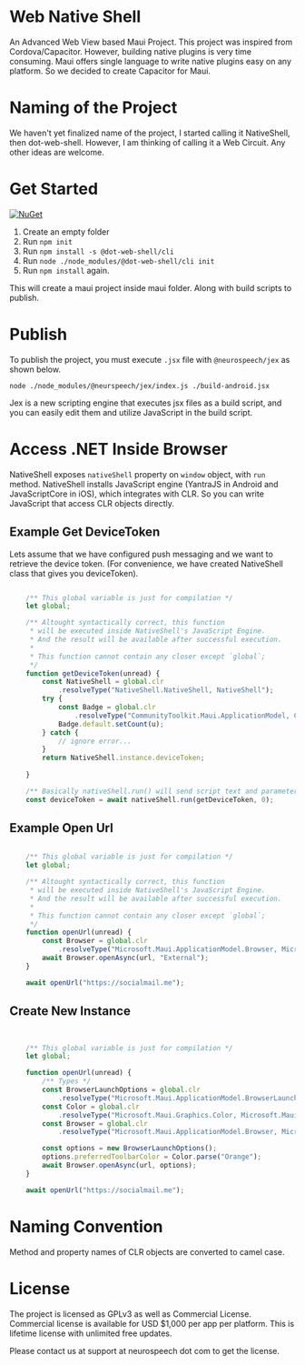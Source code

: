 # Web Native Shell
An Advanced Web View based Maui Project. This project was inspired from Cordova/Capacitor. However, building native plugins is very time consuming. Maui offers single language to write native plugins easy on any platform. So we decided to create Capacitor for Maui.

# Naming of the Project

We haven't yet finalized name of the project, I started calling it NativeShell, then dot-web-shell. However, I am thinking of calling it a Web Circuit. Any other ideas are welcome.

# Get Started
[![NuGet](https://img.shields.io/nuget/v/NeuroSpeech.NativeShell.svg?label=NuGet)](https://www.nuget.org/packages/NeuroSpeech.NativeShell)

1. Create an empty folder
2. Run `npm init`
3. Run `npm install -s @dot-web-shell/cli`
4. Run `node ./node_modules/@dot-web-shell/cli init`
5. Run `npm install` again.

This will create a maui project inside maui folder. Along with build scripts to publish.

# Publish
To publish the project, you must execute `.jsx` file with `@neurospeech/jex` as shown below.

`node ./node_modules/@neurspeech/jex/index.js ./build-android.jsx`

Jex is a new scripting engine that executes jsx files as a build script, and you can easily edit them and utilize JavaScript in the build script.

# Access .NET Inside Browser

NativeShell exposes `nativeShell` property on `window` object, with `run` method. NativeShell installs JavaScript engine (YantraJS in Android and JavaScriptCore in iOS), which integrates with CLR. So you can write JavaScript that access CLR objects directly.

## Example Get DeviceToken

Lets assume that we have configured push messaging and we want to retrieve the device token. (For convenience, we have created NativeShell class that gives you deviceToken).

```javascript

    /** This global variable is just for compilation */
    let global;

    /** Altought syntactically correct, this function
     * will be executed inside NativeShell's JavaScript Engine.
     * And the result will be available after successful execution.
     * 
     * This function cannot contain any closer except `global`;
     */
    function getDeviceToken(unread) {
        const NativeShell = global.clr
            .resolveType("NativeShell.NativeShell, NativeShell");
        try {
            const Badge = global.clr
                .resolveType("CommunityToolkit.Maui.ApplicationModel, CommunityToolkit.Maui");
            Badge.default.setCount(u);
        } catch {
            // ignore error...
        }
        return NativeShell.instance.deviceToken;
        
    }

    /** Basically nativeShell.run() will send script text and parameters (jsonified) to NativeShell's JavaScript engine*/
    const deviceToken = await nativeShell.run(getDeviceToken, 0);

```

## Example Open Url

```javascript

    /** This global variable is just for compilation */
    let global;

    /** Altought syntactically correct, this function
     * will be executed inside NativeShell's JavaScript Engine.
     * And the result will be available after successful execution.
     * 
     * This function cannot contain any closer except `global`;
     */
    function openUrl(unread) {
        const Browser = global.clr
            .resolveType("Microsoft.Maui.ApplicationModel.Browser, Microsoft.Maui.Essentials");
        await Browser.openAsync(url, "External");
    }

    await openUrl("https://socialmail.me");

```

## Create New Instance

```javascript


    /** This global variable is just for compilation */
    let global;

    function openUrl(unread) {
        /** Types */
        const BrowserLaunchOptions = global.clr
            .resolveType("Microsoft.Maui.ApplicationModel.BrowserLaunchOptions, Microsoft.Maui.Essentials");
        const Color = global.clr
            .resolveType("Microsoft.Maui.Graphics.Color, Microsoft.Maui.Graphics")
        const Browser = global.clr
            .resolveType("Microsoft.Maui.ApplicationModel.Browser, Microsoft.Maui.Essentials");

        const options = new BrowserLaunchOptions();
        options.preferredToolbarColor = Color.parse("Orange");
        await Browser.openAsync(url, options);
    }

    await openUrl("https://socialmail.me");

```

# Naming Convention

Method and property names of CLR objects are converted to camel case.

# License

The project is licensed as GPLv3 as well as Commercial License. Commercial license is available for USD $1,000 per app per platform. This is lifetime license with unlimited free updates.

Please contact us at support at neurospeech dot com to get the license.